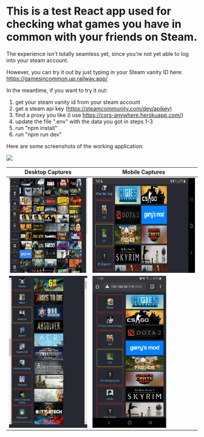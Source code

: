 # This is a test React app used for checking what games you have in common with your friends on Steam.

The experience isn't totally seamless yet, since you're not yet able to log into your steam account.

However, you can try it out by just typing in your Steam vanity ID here: https://gamesincommon.up.railway.app/

In the meantime, if you want to try it out:
1) get your steam vanity id from your steam account
2) get a steam api key (https://steamcommunity.com/dev/apikey)
3) find a proxy you like (i use https://cors-anywhere.herokuapp.com/)
4) update the file ".env" with the data you got in steps 1-3
5) run "npm install"
6) run "npm run dev"

Here are some screenshots of the working application:

<img src = "screencaps/desktopcap_huge.png" height = "500">

| Desktop Captures | Mobile Captures
| --- | --- |
| <img src = "screencaps/desktopcap_medium.png" height = "250"> | <img src = "screencaps/mobile_landscape.jpg" height = "250"> |
| <img src = "screencaps/desktopcap_tiny.png" height = "400"> | <img src = "screencaps/mobile_portrait.jpg" height = "400"> |